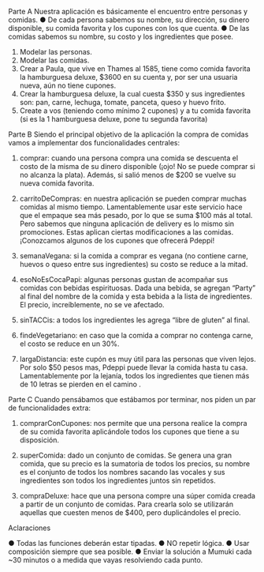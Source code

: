 Parte A
Nuestra aplicación es básicamente el encuentro entre personas y comidas.
● De cada persona sabemos su nombre, su dirección, su dinero disponible, su comida
favorita y los cupones con los que cuenta.
● De las comidas sabemos su nombre, su costo y los ingredientes que posee.

1. Modelar las personas.
2. Modelar las comidas.
3. Crear a Paula, que vive en Thames al 1585, tiene como comida favorita la hamburguesa deluxe, $3600 en su cuenta y, por ser una usuaria nueva, aún no tiene cupones.
4. Crear la hamburguesa deluxe, la cual cuesta $350 y sus ingredientes son: pan, carne, lechuga, tomate, panceta, queso y huevo frito.
5. Create a vos (teniendo como mínimo 2 cupones) y a tu comida favorita (si es la 1 hamburguesa deluxe, pone tu segunda favorita)


Parte B
Siendo el principal objetivo de la aplicación la compra de comidas vamos a implementar dos funcionalidades centrales:

1. comprar: cuando una persona compra una comida se descuenta el costo de la misma de su dinero disponible (¡ojo! No se puede comprar si no alcanza la plata). Además, si salió menos de $200 se vuelve su nueva comida favorita.

2. carritoDeCompras: en nuestra aplicación se pueden comprar muchas comidas al mismo tiempo. Lamentablemente usar este servicio hace que el empaque sea más pesado, por lo que se suma $100 más al total. Pero sabemos que ninguna aplicación de delivery es lo mismo sin promociones. Estas aplican ciertas modificaciones a las comidas. ¡Conozcamos algunos de los cupones que ofrecerá Pdeppi!


1. semanaVegana: si la comida a comprar es vegana (no contiene carne, huevos o queso entre sus ingredientes) su costo se reduce a la mitad.


2. esoNoEsCocaPapi: algunas personas gustan de acompañar sus comidas con bebidas espirituosas. Dada una bebida, se agregan “Party” al final del nombre de la comida y esta bebida a la lista de ingredientes. El precio, increíblemente, no se ve afectado.


3. sinTACCis: a todos los ingredientes les agrega “libre de gluten” al final.


4. findeVegetariano: en caso que la comida a comprar no contenga carne, el costo se reduce en un 30%.


5. largaDistancia: este cupón es muy útil para las personas que viven lejos. Por solo $50 pesos mas, Pdeppi puede llevar la comida hasta tu casa. Lamentablemente por la lejanía, todos los ingredientes que tienen más de 10 letras se pierden en el
camino .



Parte C
Cuando pensábamos que estábamos por terminar, nos piden un par de funcionalidades
extra:

1. comprarConCupones: nos permite que una persona realice la compra de su comida favorita aplicándole todos los cupones que tiene a su disposición.

2. superComida: dado un conjunto de comidas. Se genera una gran comida, que su precio es la sumatoria de todos los precios, su nombre es el conjunto de todos los nombres sacando las vocales y sus ingredientes son todos los ingredientes juntos sin repetidos.

3. compraDeluxe: hace que una persona compre una súper comida creada a partir de un conjunto de comidas. Para crearla solo se utilizarán aquellas que cuesten menos de $400, pero duplicándoles el precio.


Aclaraciones

● Todas las funciones deberán estar tipadas.
● NO repetir lógica.
● Usar composición siempre que sea posible.
● Enviar la solución a Mumuki cada ~30 minutos o a medida que vayas resolviendo
cada punto.


